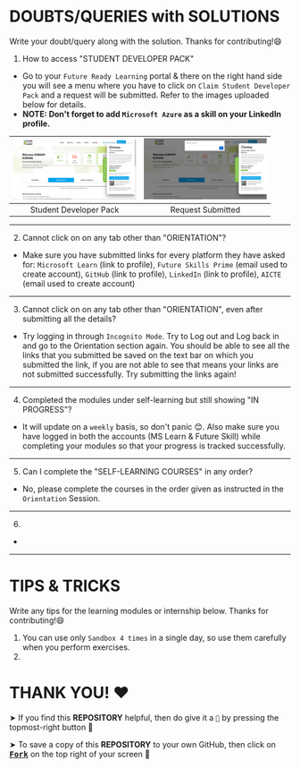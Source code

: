 # DOUBTS/QUERIES with SOLUTIONS

Write your doubt/query along with the solution. Thanks for contributing!😄

1. How to access "STUDENT DEVELOPER PACK"
- Go to your `Future Ready Learning` portal & there on the right hand side you will see a menu where you have to click on `Claim Student Developer Pack` and a request will be submitted. Refer to the images uploaded below for details.
- **NOTE: Don't forget to add `Microsoft Azure` as a skill on your LinkedIn profile.**

<a href="https://github.com/Neklaustares-tPtwP/Microsoft-Future_Ready_Talent-Internship/blob/master/Orientation/img/STUDENT%20DEVELOPER%20PACK.PNG"><img src="https://github.com/Neklaustares-tPtwP/Microsoft-Future_Ready_Talent-Internship/blob/master/Orientation/img/STUDENT%20DEVELOPER%20PACK.PNG" alt="Student Developer Pack" width="220px"/></a>|<a href="https://github.com/Neklaustares-tPtwP/Microsoft-Future_Ready_Talent-Internship/blob/master/Orientation/img/claim%20student%20developer%20pack.PNG"><img src="https://github.com/Neklaustares-tPtwP/Microsoft-Future_Ready_Talent-Internship/blob/master/Orientation/img/claim%20student%20developer%20pack.PNG" alt="Claim" width="220px"/></a>|
|:--:|:--:|
|Student Developer Pack|Request Submitted|

<hr>

2. Cannot click on on any tab other than "ORIENTATION"?
- Make sure you have submitted links for every platform they have asked for: `Microsoft Learn` (link to profile), `Future Skills Prime` (email used to create account), `GitHub` (link to profile), `LinkedIn` (link to profile), `AICTE` (email used to create account)

<hr>

3. Cannot click on on any tab other than "ORIENTATION", even after submitting all the details?
- Try logging in through `Incognito Mode`. Try to Log out and Log back in and go to the Orientation section again. You should be able to see all the links that you submitted be saved on the text bar on which you submitted the link, if you are not able to see that means your links are not submitted successfully. Try submitting the links again!

<hr>

4. Completed the modules under self-learning but still showing "IN PROGRESS"?
- It will update on a `weekly` basis, so don't panic 😊. Also make sure you have logged in both the accounts (MS Learn & Future Skill) while completing your modules so that your progress is tracked successfully.

<hr>

5. Can I complete the "SELF-LEARNING COURSES" in any order?
- No, please complete the courses in the order given as instructed in the `Orientation` Session.

<hr>

6.
- 

<hr>

# TIPS & TRICKS

Write any tips for the learning modules or internship below. Thanks for contributing!😄

1. You can use only `Sandbox 4 times` in a single day, so use them carefully when you perform exercises.
2. 

# THANK YOU! ❤️
➤ If you find this **REPOSITORY** helpful, then do give it a `🌟` by pressing the topmost-right button 🤗

➤ To save a copy of this **REPOSITORY** to your own GitHub, then click on <a href="https://github.com/Neklaustares-tPtwP/Microsoft-Future_Ready_Talent-Internship/edit/master/README.md"><kbd><b>Fork</b></kbd></a> on the top right of your screen 🤗
